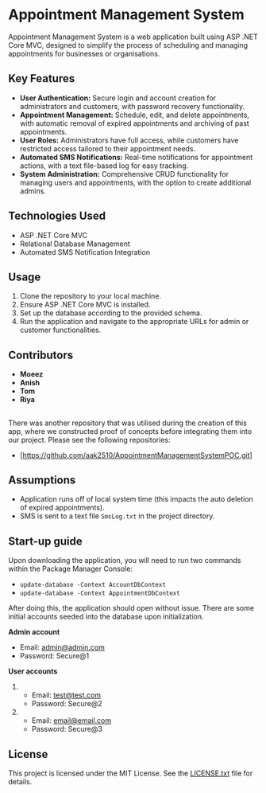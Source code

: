 # Appointment Management System

Appointment Management System is a web application built using ASP .NET Core MVC, designed to simplify the process of scheduling and managing appointments for businesses or organisations.

## Key Features

- **User Authentication:** Secure login and account creation for administrators and customers, with password recovery functionality.
- **Appointment Management:** Schedule, edit, and delete appointments, with automatic removal of expired appointments and archiving of past appointments.
- **User Roles:** Administrators have full access, while customers have restricted access tailored to their appointment needs.
- **Automated SMS Notifications:** Real-time notifications for appointment actions, with a text file-based log for easy tracking.
- **System Administration:** Comprehensive CRUD functionality for managing users and appointments, with the option to create additional admins.

## Technologies Used

- ASP .NET Core MVC
- Relational Database Management
- Automated SMS Notification Integration

## Usage

1. Clone the repository to your local machine.
2. Ensure ASP .NET Core MVC is installed.
3. Set up the database according to the provided schema.
4. Run the application and navigate to the appropriate URLs for admin or customer functionalities.

## Contributors

- **Moeez**
- **Anish**
- **Tom**
- **Riya**


##
There was another repository that was utilised during the creation of this app, where we constructed proof of concepts before integrating them into our project. Please see the following repositories:
- [https://github.com/aak2510/AppointmentManagementSystemPOC.git]

## Assumptions

- Application runs off of local system time (this impacts the auto deletion of expired appointments).
- SMS is sent to a text file `SmsLog.txt` in the project directory.

## Start-up guide

Upon downloading the application, you will need to run two commands within the Package Manager Console:

- `update-database -Context AccountDbContext`
- `update-database -Context AppointmentDbContext`

After doing this, the application should open without issue. There are some initial accounts seeded into the database upon initialization.

**Admin account**
- Email: admin@admin.com
- Password: Secure@1

**User accounts**
1. - Email: test@test.com
   - Password: Secure@2

2. - Email: email@email.com
   - Password: Secure@3

## License

This project is licensed under the MIT License. See the [LICENSE.txt](LICENSE.txt) file for details.
